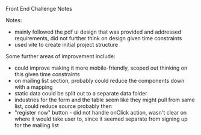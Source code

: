 Front End Challenge Notes

Notes:
- mainly followed the pdf ui design that was provided and addressed requirements, did not further think on design given time constraints
- used vite to create initial project structure

Some further areas of improvement include:
- could improve making it more mobile-friendly, scoped out thinking on this given time constraints
- on mailing list section, probably could reduce the <TextField> components down with a mapping
- static data could be split out to a separate data folder
- industries for the form and the table seem like they might pull from same list, could reduce source probably then
- "register now" button - did not handle onClick action, wasn't clear on where it would take user to, since it seemed separate from signing up for the mailing list

